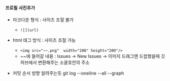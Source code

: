 #### 프로필 사진추가

- 마크다운 형식 : 사이즈 조절 불가
    + `![](url)`

- html 태그 방식 : 사이즈 조절 가능
    + `<img src="~~.png"  width="200" height="200"/>`
    + ~~에 들어갈 내용 : Issues -> New Issues -> 이미지 드래그앤 드랍했을때 깃허브에서 변환해주는 소괄호안의 주소


- 커밋 순서 방향 알려주는듯 git log --oneline --all --graph
